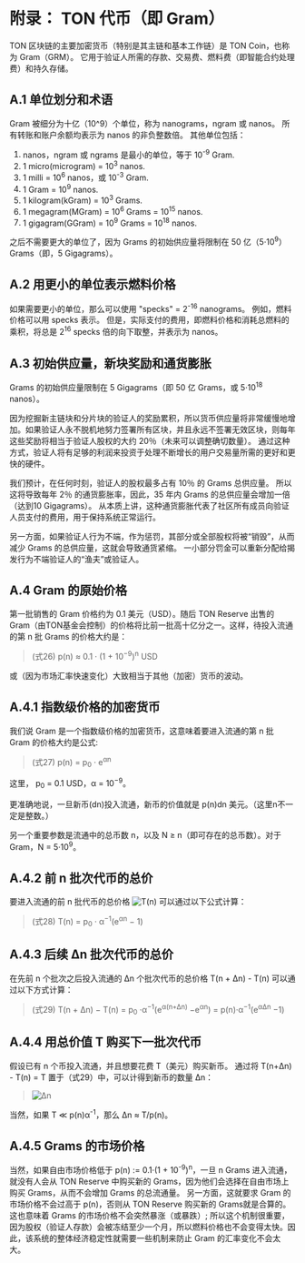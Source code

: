 # 附录： TON 代币（即 Gram）

TON 区块链的主要加密货币（特别是其主链和基本工作链）是 TON Coin，也称为 Gram（GRM）。 它用于验证人所需的存款、交易费、燃料费（即智能合约处理费）和持久存储。

## A.1 单位划分和术语

Gram 被细分为十亿（10^9）个单位，称为 nanograms，ngram 或 nanos。 所有转账和账户余额均表示为 nanos 的非负整数倍。 其他单位包括：

1. nanos，ngram 或 ngrams 是最小的单位，等于 10<sup>-9</sup> Gram.
2. 1 micro(microgram) = 10<sup>3</sup> nanos.
3. 1 milli = 10<sup>6</sup> nanos，或 10<sup>-3</sup> Gram.
4. 1 Gram = 10<sup>9</sup> nanos.
5. 1 kilogram(kGram) = 10<sup>3</sup> Grams.
6. 1 megagram(MGram) = 10<sup>6</sup> Grams = 10<sup>15</sup> nanos.
7. 1 gigagram(GGram) = 10<sup>9</sup> Grams = 10<sup>18</sup> nanos.

之后不需要更大的单位了，因为 Grams 的初始供应量将限制在 50 亿（5·10<sup>9</sup>）Grams（即，5 Gigagrams）。

## A.2 用更小的单位表示燃料价格

如果需要更小的单位，那么可以使用 "specks" = 2<sup>-16</sup> nanograms。 例如，燃料价格可以用 specks 表示。 但是，实际支付的费用，即燃料价格和消耗总燃料的乘积，将总是 2<sup>16</sup> specks 倍的向下取整，并表示为 nanos。

## A.3 初始供应量，新块奖励和通货膨胀

Grams 的初始供应量限制在 5 Gigagrams（即 50 亿 Grams，或 5·10<sup>18</sup> nanos）。

因为挖掘新主链块和分片块的验证人的奖励累积，所以货币供应量将非常缓慢地增加。如果验证人永不脱机地努力签署所有区块，并且永远不签署无效区块，则每年这些奖励将相当于验证人股权的大约 20％（未来可以调整确切数量）。 通过这种方式，验证人将有足够的利润来投资于处理不断增长的用户交易量所需的更好和更快的硬件。

我们预计，在任何时刻，验证人的股权最多占有 10％ 的 Grams 总供应量。 所以这将导致每年 2％ 的通货膨胀率，因此，35 年内 Grams 的总供应量会增加一倍（达到10 Gigagrams）。 从本质上讲，这种通货膨胀代表了社区所有成员向验证人员支付的费用，用于保持系统正常运行。

另一方面，如果验证人行为不端，作为惩罚，其部分或全部股权将被“销毁”，从而减少 Grams 的总供应量，这就会导致通货紧缩。 一小部分罚金可以重新分配给揭发行为不端验证人的“渔夫”或验证人。

## A.4 Gram 的原始价格

第一批销售的 Gram 价格约为 0.1 美元（USD）。随后 TON Reserve 出售的 Gram（由TON基金会控制）的价格将比前一批高十亿分之一。这样，待投入流通的第 n 批 Grams 的价格大约是：

> (式26) p(n) ≈ 0.1 · (1 + 10<sup>−9</sup>)<sup>n</sup> USD

或（因为市场汇率快速变化）大致相当于其他（加密）货币的波动。

## A.4.1 指数级价格的加密货币

我们说 Gram 是一个指数级价格的加密货币，这意味着要进入流通的第 n 批 Gram 的价格大约是公式:

> (式27) p(n) = p<sub>0</sub> · e<sup>αn</sup>

这里， p<sub>0</sub> = 0.1 USD，α = 10<sup>−9</sup>。

更准确地说，一旦新币(dn)投入流通，新币的价值就是 p(n)dn 美元。（这里n不一定是整数。）

另一个重要参数是流通中的总币数 n，以及 N ≥ n（即可存在的总币数）。对于 Gram，N = 5·10<sup>9</sup>。

## A.4.2 前 n 批次代币的总价

要进入流通的前 n 批代币的总价格 ![T(n)](https://latex.codecogs.com/svg.latex?T(n)&space;=\int_{0}^{n}p(n)dn&space;\approx&space;p(0)&space;&plus;&space;p(1)&space;&plus;&space;...&space;&plus;&space;p(n-1)) 可以通过以下公式计算：

> (式28) T(n) = p<sub>0</sub> · α<sup>−1</sup>(e<sup>αn</sup> − 1)

## A.4.3 后续 Δn 批次代币的总价

在先前 n 个批次之后投入流通的 Δn 个批次代币的总价格 T(n + Δn) - T(n) 可以通过以下方式计算：

> (式29) T(n + ∆n) − T(n) = p<sub>0</sub> ·α<sup>−1</sup>(e<sup>α(n+∆n)</sup> −e<sup>αn</sup>) = p(n)·α<sup>−1</sup>(e<sup>α∆n</sup> −1)

## A.4.4 用总价值 T 购买下一批次代币

假设已有 n 个币投入流通，并且想要花费 T（美元）购买新币。 通过将 T(n+Δn) - T(n) = T 置于（式29）中，可以计得到新币的数量 Δn：

> ![Δn](https://latex.codecogs.com/svg.latex?\Delta&space;n&space;=&space;\alpha^{-1}&space;log\left&space;(1&plus;&space;\frac{T\cdot&space;\alpha&space;}{p(n)}&space;\right&space;))

当然，如果 T ≪ p(n)α<sup>-1</sup>，那么 ∆n ≈ T/p(n)。

## A.4.5 Grams 的市场价格

当然，如果自由市场价格低于 p(n) := 0.1·(1 + 10<sup>-9</sup>)<sup>n</sup>，一旦 n Grams 进入流通，就没有人会从 TON Reserve 中购买新的 Grams，因为他们会选择在自由市场上购买 Grams，从而不会增加 Grams 的总流通量。 另一方面，这就要求 Gram 的市场价格不会过高于 p(n)，否则从 TON Reserve 购买新的 Grams就是合算的。 这也意味着 Grams 的市场价格不会突然暴涨（或暴跌）; 所以这个机制很重要，因为股权（验证人存款）会被冻结至少一个月，所以燃料价格也不会变得太快。因此，该系统的整体经济稳定性就需要一些机制来防止 Gram 的汇率变化不会太大。